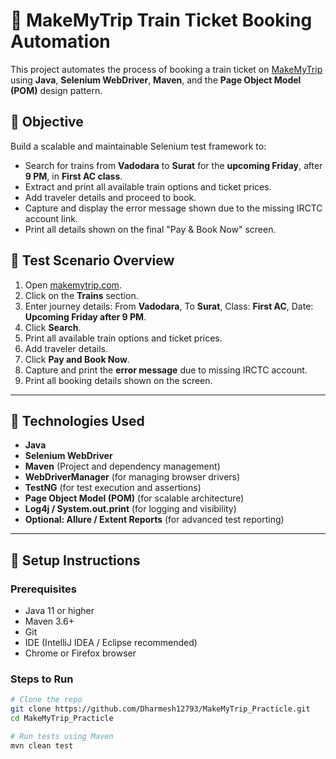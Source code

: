 # 🚆 MakeMyTrip Train Ticket Booking Automation

This project automates the process of booking a train ticket on [MakeMyTrip](https://www.makemytrip.com) using **Java**, **Selenium WebDriver**, **Maven**, and the **Page Object Model (POM)** design pattern.

## 📌 Objective

Build a scalable and maintainable Selenium test framework to:

- Search for trains from **Vadodara** to **Surat** for the **upcoming Friday**, after **9 PM**, in **First AC class**.
- Extract and print all available train options and ticket prices.
- Add traveler details and proceed to book.
- Capture and display the error message shown due to the missing IRCTC account link.
- Print all details shown on the final "Pay & Book Now" screen.

## 📸 Test Scenario Overview

1. Open [makemytrip.com](https://www.makemytrip.com).
2. Click on the **Trains** section.
3. Enter journey details: From **Vadodara**, To **Surat**, Class: **First AC**, Date: **Upcoming Friday after 9 PM**.
4. Click **Search**.
5. Print all available train options and ticket prices.
6. Add traveler details.
7. Click **Pay and Book Now**.
8. Capture and print the **error message** due to missing IRCTC account.
9. Print all booking details shown on the screen.

---

## 🔧 Technologies Used

- **Java**
- **Selenium WebDriver**
- **Maven** (Project and dependency management)
- **WebDriverManager** (for managing browser drivers)
- **TestNG** (for test execution and assertions)
- **Page Object Model (POM)** (for scalable architecture)
- **Log4j / System.out.print** (for logging and visibility)
- **Optional: Allure / Extent Reports** (for advanced test reporting)

---

## 🚀 Setup Instructions

### Prerequisites

- Java 11 or higher
- Maven 3.6+
- Git
- IDE (IntelliJ IDEA / Eclipse recommended)
- Chrome or Firefox browser

### Steps to Run

```bash
# Clone the repo
git clone https://github.com/Dharmesh12793/MakeMyTrip_Practicle.git
cd MakeMyTrip_Practicle

# Run tests using Maven
mvn clean test
